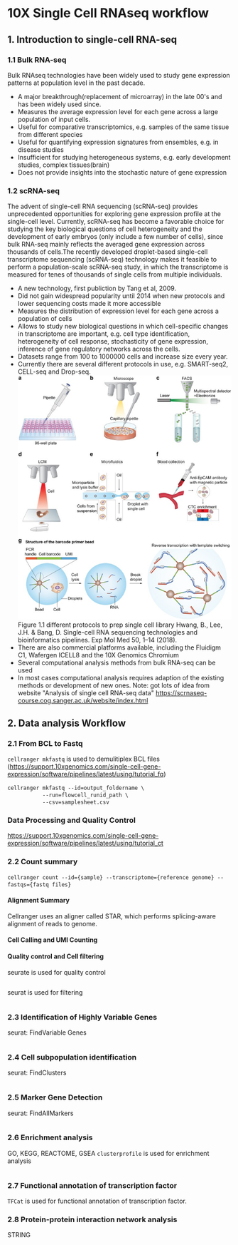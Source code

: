 # 10X Single Cell RNAseq workflow
## 1. Introduction to single-cell RNA-seq
### 1.1 Bulk RNA-seq
Bulk RNAseq technologies have been widely used to study gene expression patterns at population level in the past decade.
- A major breakthrough(replacement of microarray) in the late 00's and has been widely used since.
- Measures the average expression level for each gene across a large population of input cells.
- Useful for comparative transcriptomics, e.g. samples of the same tissue from different species
- Useful for quantifying expression signatures from ensembles, e.g. in disease studies
- Insufficient for studying heterogeneous systems, e.g. early development studies, complex tissues(brain)
- Does not provide insights into the stochastic nature of gene expression
### 1.2 scRNA-seq
 The advent of single-cell RNA sequencing (scRNA-seq) provides unprecedented opportunities for exploring gene expression profile at the single-cell level. Currently, scRNA-seq has become a favorable choice for studying the key biological questions of cell heterogeneity and the development of early embryos (only include a few number of cells), since bulk RNA-seq mainly reflects the averaged gene expression across thousands of cells.The recently developed droplet-based single-cell transcriptome sequencing (scRNA-seq) technology makes it feasible to perform a population-scale scRNA-seq study, in which the transcriptome is measured for tenes of thousands of single cells from multiple individuals.
 - A new technology, first publiction by Tang et al, 2009.
 - Did not gain widespread popularity until 2014 when new protocols and lower sequencing costs made it more accessible
 - Measures the distribution of expression level for each gene across a population of cells
 - Allows to study new biological questions in which cell-specific changes in transcriptome are important, e.g. cell type identification, heterogeneity of cell response, stochasticity of gene expression, inference of gene regulatory networks across the cells.
 - Datasets range from 100 to 1000000 cells and increase size every year.
 - Currently there are several different protocols in use, e.g. SMART-seq2, CELL-seq and Drop-seq.
  ![](/image/single_cell_lib.jpeg)
  Figure 1.1 different protocols to prep single cell library
  Hwang, B., Lee, J.H. & Bang, D. Single-cell RNA sequencing technologies and bioinformatics pipelines. Exp Mol Med 50, 1–14 (2018).
 - There are also commercial platforms available, including the Fluidigm C1, Wafergen ICELL8 and the 10X Genomics Chromium
 - Several computational analysis methods from bulk RNA-seq can be used
 - In most cases computational analysis requires adaption of the existing methods or development of new ones.
Note: got lots of idea from website "Analysis of single cell RNA-seq data" https://scrnaseq-course.cog.sanger.ac.uk/website/index.html
## 2. Data analysis Workflow
### 2.1 From BCL to Fastq
`cellranger mkfastq` is used to demulitiplex BCL files (https://support.10xgenomics.com/single-cell-gene-expression/software/pipelines/latest/using/tutorial_fq)
```shell
cellranger mkfastq --id=output_foldername \
		   --run=flowcell_runid_path \
		   --csv=samplesheet.csv
```
### Data Processing and Quality Control
https://support.10xgenomics.com/single-cell-gene-expression/software/pipelines/latest/using/tutorial_ct
### 2.2 Count summary
```shell
cellranger count --id={sample} --transcriptome={reference genome} --fastqs={fastq files} 
```
#### Alignment Summary
Cellranger uses an aligner called STAR, which performs splicing-aware alignment of reads to genome.

#### Cell Calling and UMI Counting
#### Quality control and Cell filtering
seurate is used for quality control
```R
```
seurat is used for filtering
```R
```

### 2.3 Identification of Highly Variable Genes
seurat: FindVariable Genes
```R
```
### 2.4 Cell subpopulation identification
seurat: FindClusters
```R
```
### 2.5 Marker Gene Detection
seurat: FindAllMarkers
```R
```
### 2.6 Enrichment analysis
GO, KEGG, REACTOME, GSEA
`clusterprofile` is used for enrichment analysis 
```R
```
### 2.7 Functional annotation of transcription factor
`TFCat` is used for functional annotation of transcription factor.
### 2.8 Protein-protein interaction network analysis
STRING
